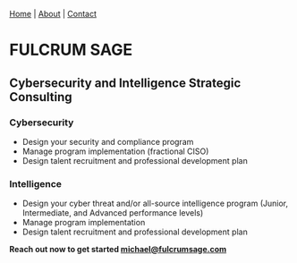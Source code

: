 [Home](index.md) | [About](about.md) | [Contact](contact.md)

# FULCRUM SAGE
## Cybersecurity and Intelligence Strategic Consulting

### Cybersecurity

* Design your security and compliance program
* Manage program implementation (fractional CISO)
* Design talent recruitment and professional development plan

### Intelligence

* Design your cyber threat and/or all-source intelligence program (Junior, Intermediate, and Advanced performance levels)
* Manage program implementation
* Design talent recruitment and professional development plan

**Reach out now to get started <michael@fulcrumsage.com>**

